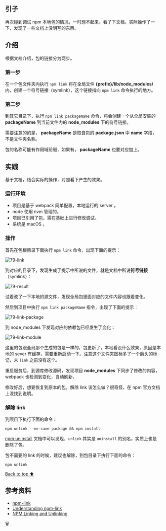  ## 引子
 再次碰到调试 npm 本地包的情况，一时想不起来，看了下文档，实际操作了一下，发现了一些文档上没明写的东西。
 
 ## 介绍
 根据文档介绍，包的链接分为两步。
 
 ### 第一步
 在一个包文件夹内执行 `npm link` 将在全局文件 **{prefix}/lib/node_modules/** 内，创建一个符号链接（symlink），这个链接指向 `npm link` 命令执行的地方。
 
 ### 第二步
 到其它目录下，执行 `npm link packageName` 命令，将会创建一个从全局安装的 **packageName** 到当前文件内的 **node_modules** 下的符号链接。
 
 需要注意的的是， **packageName** 是取自包的 **package.json** 中 **name** 字段，不是文件夹名称。
 
 包的名称可能有作用域前缀，如果有， **packageName** 也要对应加上。
 
 ## 实践
 基于文档，结合实际的操作，对照看下产生的效果。
 
 ### 运行环境
 * 项目是基于 webpack 简单配置，本地运行的 server 。
 * node 使用 nvm 管理的。
 * 项目已引用了包，需在基础上进行修改调试。
 * 系统是 macOS 。
 
 ### 操作
 首先在包根目录下面执行 `npm link` 命令，出现下面的提示：
 
 ![79-link](https://camo.githubusercontent.com/4e82cfcb34b9e7bbc689040987e38e0d2b337a300cfe6a00ec2d2c0a9700e7be/68747470733a2f2f7878686f6c69632e6769746875622e696f2f7365676d656e742f696d616765732f37392f6e706d2d6c696e6b2e706e67)
 
 到对应的目录下，发现生成了提示中所说的文件，就是文档中所说**符号链接**（symlink）：
 
 ![79-result](https://camo.githubusercontent.com/ee21aaffa255948a83c664231166152b82d72b1d50102bc0792b3a71d63e1fab/68747470733a2f2f7878686f6c69632e6769746875622e696f2f7365676d656e742f696d616765732f37392f6c696e6b2d726573756c742e706e67)
 
 试着改了一下本地的源文件，发现全局包里面对应的文件内容也跟着变化。
 
 然后到项目中执行 `npm link packageName` 指令，出现了下面的提示：
 
 ![79-link-package](https://camo.githubusercontent.com/9e1fe704dabecbcd8ee2140ed4a18849378b2a3e342a8a6cc93943f5019f2f4c/68747470733a2f2f7878686f6c69632e6769746875622e696f2f7365676d656e742f696d616765732f37392f6c696e6b2d7061636b6167652e706e67)
 
 到 node_modules 下发现对应的依赖包已经发生了变化：
 
 ![79-link-module](https://camo.githubusercontent.com/5f3914823d18d3af41b1008d45c3eb3774300a53a150a3a67fdbee2a0d16ae1d/68747470733a2f2f7878686f6c69632e6769746875622e696f2f7365676d656e742f696d616765732f37392f6c696e6b2d6d6f64756c652e706e67)
 
 这里的包跟全局那个生成的包是一样的，包更新了，本地看没什么效果，原因是本地的 sever 有缓存，需要重新启动一下。注意这个文件夹图标多了一个箭头的标记，未 `link` 之前没有这个。
 
 重启服务后，到源库修改源码，发现项目 **node_modules** 下同步了修改的内容，webpack 也检测到变化，自动刷新。
 
 修改好后，想要恢复到原本的包，解除 link 该怎么做？很奇怪，在 npm 官方文档上没找到说明。
 
 ### 解除 link
 到项目下执行下面的命令：
 
 ```
 npm unlink --no-save package && npm install
 ```
 
 [npm uninstall](https://docs.npmjs.com/cli-commands/uninstall.html) 文档中可以发现，`unlink` 其实是 `uninstall` 的别名，实质上也是删除了包。
 
 包不需要的 link 的时候，建议也解除，到包目录下执行下面的命令：
 
 ```
 npm unlink
 ```
 
 [Back to top ⬆️](#index)
 ## 参考资料
 * [npm-link](https://docs.npmjs.com/cli-commands/link.html)
 * [Understanding npm-link](https://medium.com/dailyjs/how-to-use-npm-link-7375b6219557)
 * [NPM Linking and Unlinking](https://dev.to/erinbush/npm-linking-and-unlinking-2h1g)
 
 🗑️

